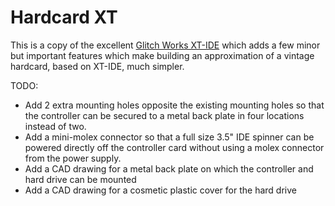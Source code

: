 # Hardcard XT
This is a copy of the excellent [Glitch Works XT-IDE](https://github.com/glitchwrks/xt_ide) which adds a few minor but important features which make building an approximation of a vintage hardcard, based on XT-IDE, much simpler.

TODO:
* Add 2 extra mounting holes opposite the existing mounting holes so that the controller can be secured to a metal back plate in four locations instead of two.
* Add a mini-molex connector so that a full size 3.5" IDE spinner can be powered directly off the controller card without using a molex connector from the power supply.
* Add a CAD drawing for a metal back plate on which the controller and hard drive can be mounted
* Add a CAD drawing for a cosmetic plastic cover for the hard drive

